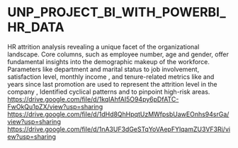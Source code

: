 # UNP_PROJECT_BI_WITH_POWERBI_HR_DATA

HR attrition analysis revealing a unique facet of the organizational landscape. Core columns, such as employee number, age and gender, offer fundamental insights into the demographic makeup of the workforce. Parameters like department and marital status to job involvement, satisfaction level, monthly income , and tenure-related metrics like and years since last promotion are used to represent the  attrition level in the company , Identified cyclical patterns and to pinpoint high-risk areas.
https://drive.google.com/file/d/1kqIAhfAI5O94py6pDfATC-FwOkQu1pZX/view?usp=sharing
https://drive.google.com/file/d/1dHd8QhHpqtUzMWfpsbUawEOnhs94srGa/view?usp=sharing
https://drive.google.com/file/d/1nA3UF3dGeSTqYoVAepFYlqamZU3VF3Ri/view?usp=sharing

